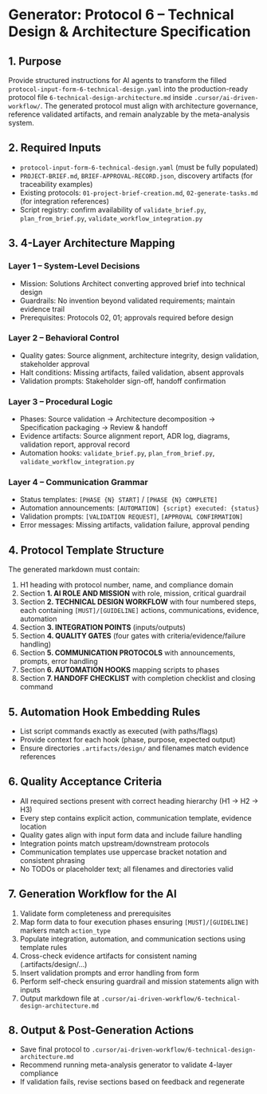# Generator: Protocol 6 – Technical Design & Architecture Specification

## 1. Purpose
Provide structured instructions for AI agents to transform the filled `protocol-input-form-6-technical-design.yaml` into the production-ready protocol file `6-technical-design-architecture.md` inside `.cursor/ai-driven-workflow/`. The generated protocol must align with architecture governance, reference validated artifacts, and remain analyzable by the meta-analysis system.

## 2. Required Inputs
- `protocol-input-form-6-technical-design.yaml` (must be fully populated)
- `PROJECT-BRIEF.md`, `BRIEF-APPROVAL-RECORD.json`, discovery artifacts (for traceability examples)
- Existing protocols: `01-project-brief-creation.md`, `02-generate-tasks.md` (for integration references)
- Script registry: confirm availability of `validate_brief.py`, `plan_from_brief.py`, `validate_workflow_integration.py`

## 3. 4-Layer Architecture Mapping
### Layer 1 – System-Level Decisions
- Mission: Solutions Architect converting approved brief into technical design
- Guardrails: No invention beyond validated requirements; maintain evidence trail
- Prerequisites: Protocols 02, 01; approvals required before design

### Layer 2 – Behavioral Control
- Quality gates: Source alignment, architecture integrity, design validation, stakeholder approval
- Halt conditions: Missing artifacts, failed validation, absent approvals
- Validation prompts: Stakeholder sign-off, handoff confirmation

### Layer 3 – Procedural Logic
- Phases: Source validation → Architecture decomposition → Specification packaging → Review & handoff
- Evidence artifacts: Source alignment report, ADR log, diagrams, validation report, approval record
- Automation hooks: `validate_brief.py`, `plan_from_brief.py`, `validate_workflow_integration.py`

### Layer 4 – Communication Grammar
- Status templates: `[PHASE {N} START]` / `[PHASE {N} COMPLETE]`
- Automation announcements: `[AUTOMATION] {script} executed: {status}`
- Validation prompts: `[VALIDATION REQUEST]`, `[APPROVAL CONFIRMATION]`
- Error messages: Missing artifacts, validation failure, approval pending

## 4. Protocol Template Structure
The generated markdown must contain:
1. H1 heading with protocol number, name, and compliance domain
2. Section **1. AI ROLE AND MISSION** with role, mission, critical guardrail
3. Section **2. TECHNICAL DESIGN WORKFLOW** with four numbered steps, each containing `[MUST]/[GUIDELINE]` actions, communications, evidence, automation
4. Section **3. INTEGRATION POINTS** (inputs/outputs)
5. Section **4. QUALITY GATES** (four gates with criteria/evidence/failure handling)
6. Section **5. COMMUNICATION PROTOCOLS** with announcements, prompts, error handling
7. Section **6. AUTOMATION HOOKS** mapping scripts to phases
8. Section **7. HANDOFF CHECKLIST** with completion checklist and closing command

## 5. Automation Hook Embedding Rules
- List script commands exactly as executed (with paths/flags)
- Provide context for each hook (phase, purpose, expected output)
- Ensure directories `.artifacts/design/` and filenames match evidence references

## 6. Quality Acceptance Criteria
- All required sections present with correct heading hierarchy (H1 → H2 → H3)
- Every step contains explicit action, communication template, evidence location
- Quality gates align with input form data and include failure handling
- Integration points match upstream/downstream protocols
- Communication templates use uppercase bracket notation and consistent phrasing
- No TODOs or placeholder text; all filenames and directories valid

## 7. Generation Workflow for the AI
1. Validate form completeness and prerequisites
2. Map form data to four execution phases ensuring `[MUST]/[GUIDELINE]` markers match `action_type`
3. Populate integration, automation, and communication sections using template rules
4. Cross-check evidence artifacts for consistent naming (.artifacts/design/...)
5. Insert validation prompts and error handling from form
6. Perform self-check ensuring guardrail and mission statements align with inputs
7. Output markdown file at `.cursor/ai-driven-workflow/6-technical-design-architecture.md`

## 8. Output & Post-Generation Actions
- Save final protocol to `.cursor/ai-driven-workflow/6-technical-design-architecture.md`
- Recommend running meta-analysis generator to validate 4-layer compliance
- If validation fails, revise sections based on feedback and regenerate
